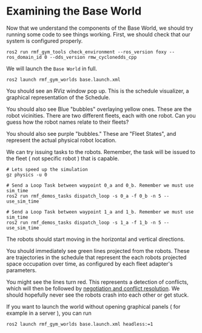 # Examining the Base World

Now that we understand the components of the Base World, we should try running some code to see things working. First, we should check that our system is configured properly.

```
ros2 run rmf_gym_tools check_environment --ros_version foxy --ros_domain_id 0 --dds_version rmw_cyclonedds_cpp
```

We will launch the `Base World` in full.

```
ros2 launch rmf_gym_worlds base.launch.xml
```

You should see an RViz window pop up. This is the schedule visualizer, a graphical representation of the Schedule.

You should also see Blue "bubbles" overlaying yellow ones. These are the robot vicinities. There are two different fleets, each with one robot. Can you guess how the robot names relate to their fleets?

You should also see purple "bubbles." These are "Fleet States", and represent the actual physical robot location.

We can try issuing tasks to the robots. Remember, the task will be issued to the fleet ( not specific robot ) that is capable.

```
# Lets speed up the simulation
gz physics -u 0

# Send a Loop Task between waypoint 0_a and 0_b. Remember we must use sim_time
ros2 run rmf_demos_tasks dispatch_loop -s 0_a -f 0_b -n 5 --use_sim_time

# Send a Loop Task between waypoint 1_a and 1_b. Remember we must use sim_time
ros2 run rmf_demos_tasks dispatch_loop -s 1_a -f 1_b -n 5 --use_sim_time
```

The robots should start moving in the horizontal and vertical directions. 

You should immediately see green lines projected from the robots. These are trajectories in the schedule that represent the each robots projected space occupation over time, as configured by each fleet adapter's parameters.

You might see the lines turn red. This represents a detection of conflicts, which will then be followed by [negotiation and conflict resolution](https://osrf.github.io/ros2multirobotbook/rmf-core.html?highlight=deconflict#traffic-deconfliction). We should hopefully never see the robots crash into each other or get stuck.

If you want to launch the world without opening graphical panels ( for example in a server ), you can run

```
ros2 launch rmf_gym_worlds base.launch.xml headless:=1
```
